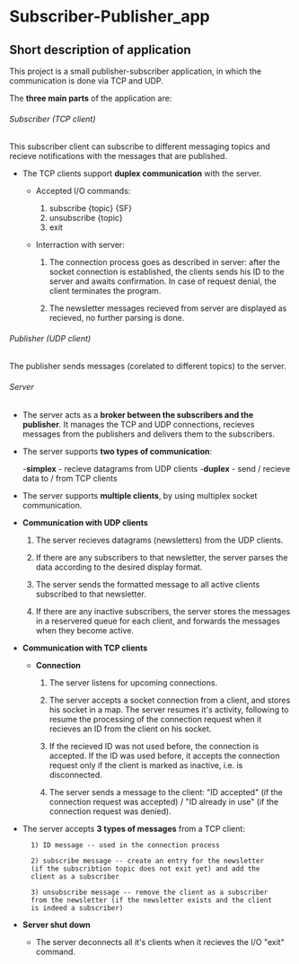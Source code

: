# Subscriber-Publisher_app

## Short description of application
This project is a small publisher-subscriber application, in which the communication is done via TCP and UDP. 

The **three main parts** of the application are:

###### Subscriber (TCP client)
This subscriber client can subscribe to different messaging topics and recieve notifications with the messages that are published. 

* The TCP clients support **duplex communication** with the server.

	* Accepted I/O commands:

		1) subscribe {topic} {SF}
		2) unsubscribe {topic}
		3) exit

	* Interraction with server: 
		
		1) The connection process goes as described in server: after the socket connection
		is established, the clients sends his ID to the server and awaits confirmation. In 
		case of request denial, the client terminates the program.

		2) The newsletter messages recieved from server are displayed as recieved, no
		further parsing is done.


###### Publisher (UDP client) 
The publisher sends messages (corelated to different topics) to the server.


###### Server

* The server acts as a **broker between the subscribers and the publisher**. It manages the TCP and UDP connections, recieves messages from the publishers and delivers them to the subscribers. 

* The server supports **two types of communication**: 

	-**simplex** - recieve datagrams from UDP clients
	-**duplex** - send / recieve data to / from TCP clients 

* The server supports **multiple clients**, by using multiplex socket communication.

* **Communication with UDP clients**
	
	1. The server recieves datagrams (newsletters) from the UDP clients.
 
	2. If there are any subscribers to that newsletter, the server parses the data according to the desired display format.

	3. The server sends the formatted message to all active clients subscribed to that newsletter.

	4. If there are any inactive subscribers, the server stores the messages in a reservered queue for each client, and forwards 
	the messages when they become active. 


* **Communication with TCP clients**

		
	* **Connection**
			
		1) The server listens for upcoming connections.
			
		2) The server accepts a socket connection from a client, and
		stores his socket in a map. The server resumes it's activity,
		following to resume the processing of the connection request 
		when it recieves an ID from the client on his socket. 

		3) If the recieved ID was not used before, the connection is accepted. 
		If the ID was used before, it accepts the connection request only if 
		the client is marked as inactive, i.e. is disconnected.

		4) The server sends a message to the client: "ID accepted" (if the connection request was accepted) 
		/ "ID already in use" (if the connection request was denied).

* The server accepts **3 types of messages** from a TCP client:
			
		1) ID message -- used in the connection process

		2) subscribe message -- create an entry for the newsletter
		(if the subscribtion topic does not exit yet) and add the 
		client as a subscriber

		3) unsubscribe message -- remove the client as a subscriber
		from the newsletter (if the newsletter exists and the client
		is indeed a subscriber)


* **Server shut down**
	
	* The server deconnects all it's clients when it recieves the I/O "exit" command. 


